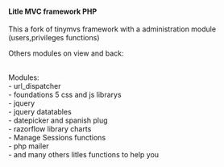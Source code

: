 <h4>Litle MVC framework PHP</h4>

<p> This a fork of tinymvs framework with a administration module (users,privileges functions) </p>
<p>Others modules on view and back: <br><br>

  Modules: <br> - url_dispatcher<br>
                - foundations 5 css and js librarys<br>
                - jquery <br>
                - jquery datatables <br>
                - datepicker and spanish plug <br>
                - razorflow library charts <br>
                - Manage Sessions functions <br>
                - php mailer <br>
                - and many others litles functions to help you 
</p>


